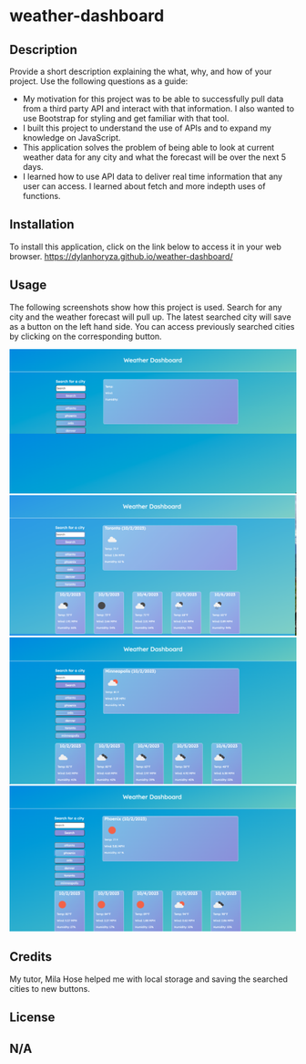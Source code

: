 # weather-dashboard
## Description
Provide a short description explaining the what, why, and how of your project. Use the following questions as a guide:
- My motivation for this project was to be able to successfully pull data from a third party API and interact with that information. I also wanted to use Bootstrap for styling and get familiar with that tool.
- I built this project to understand the use of APIs and to expand my knowledge on JavaScript.
- This application solves the problem of being able to look at current weather data for any city and what the forecast will be over the next 5 days.
- I learned how to use API data to deliver real time information that any user can access. I learned about fetch and more indepth uses of functions.
## Installation
To install this application, click on the link below to access it in your web browser.
https://dylanhoryza.github.io/weather-dashboard/
## Usage
The following screenshots show how this project is used. Search for any city and the weather forecast will pull up. The latest searched city will save as a button on the left hand side. You can access previously searched cities by clicking on the corresponding button.
   
   ![screenshot1](assets/images/screen-shot-1.png)
   ![screenshot2](assets/images/screen-shot-2.png)
   ![screenshot3](assets/images/screen-shot-3.png)
   ![screenshot4](assets/images/screen-shot-4.png)
   
## Credits
My tutor, Mila Hose helped me with local storage and saving the searched cities to new buttons.
## License
N/A
---

